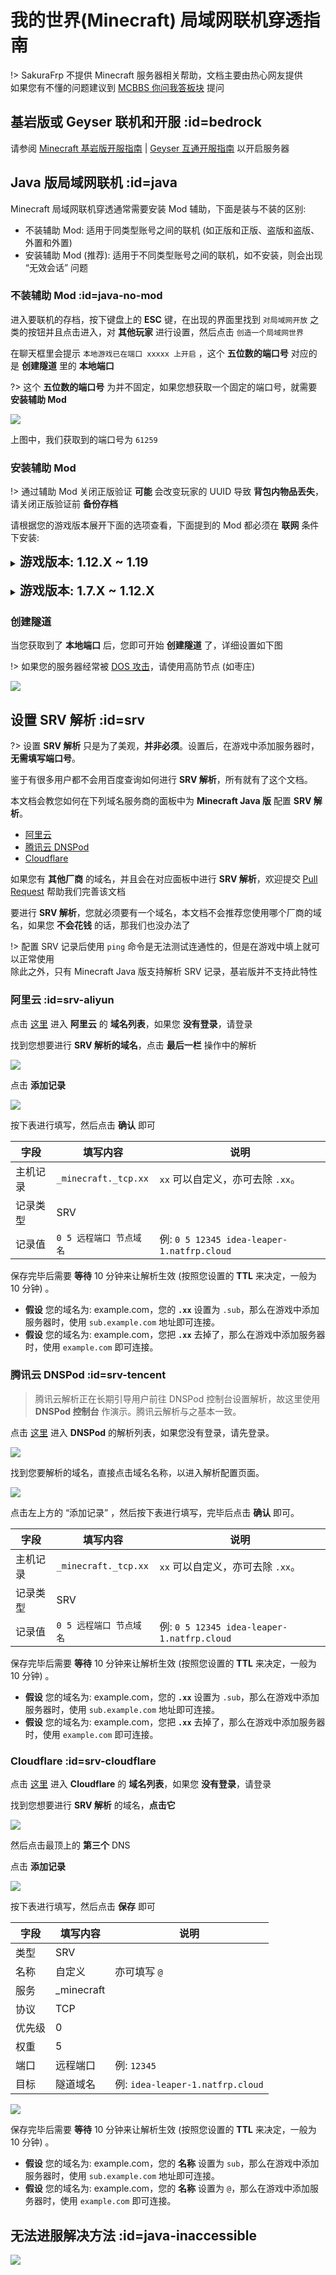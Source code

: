 # 我的世界(Minecraft) 局域网联机穿透指南

!> SakuraFrp 不提供 Minecraft 服务器相关帮助，文档主要由热心网友提供  
如果您有不懂的问题建议到 [MCBBS 你问我答板块](https://www.mcbbs.net/forum-multiqanda-1.html ':target=_blank') 提问

## 基岩版或 Geyser 联机和开服 :id=bedrock

请参阅 [Minecraft 基岩版开服指南](/offtopic/mc-bedrock-server) | [Geyser 互通开服指南](/offtopic/mc-geyser) 以开启服务器

## Java 版局域网联机 :id=java

Minecraft 局域网联机穿透通常需要安装 Mod 辅助，下面是装与不装的区别:

- 不装辅助 Mod: 适用于同类型账号之间的联机 (如正版和正版、盗版和盗版、外置和外置) 
- 安装辅助 Mod (推荐): 适用于不同类型账号之间的联机，如不安装，则会出现 “无效会话” 问题

### 不装辅助 Mod :id=java-no-mod

进入要联机的存档，按下键盘上的 **ESC** 键，在出现的界面里找到 `对局域网开放` 之类的按钮并且点击进入，对 **其他玩家** 进行设置，然后点击 `创造一个局域网世界`

在聊天框里会提示 `本地游戏已在端口 xxxxx 上开启` ，这个 **五位数的端口号** 对应的是 **创建隧道** 里的 **本地端口**

?> 这个 **五位数的端口号** 为并不固定，如果您想获取一个固定的端口号，就需要 **安装辅助 Mod**

![](./_images/mc-1.png)

上图中，我们获取到的端口号为 `61259`

### 安装辅助 Mod

!> 通过辅助 Mod 关闭正版验证 **可能** 会改变玩家的 UUID 导致 **背包内物品丢失**，请关闭正版验证前 **备份存档**

请根据您的游戏版本展开下面的选项查看，下面提到的 Mod 都必须在 **联网** 条件下安装:

<details>
<summary><b style="font-size: 20px">游戏版本: 1.12.X ~ 1.19</b></summary>

!> 1.16.2 版由于 Forge 的原因可能会 **引发崩溃**，端口 **不能冲突**，否则也会崩溃

> 此 Mod 在游戏版本 1.16.5 + 高版本 Java 运行时会[出现问题](https://github.com/rikka0w0/LanServerProperties/issues/15)，如果您需要 1.16.5，请使用 Java 8/11

+ Mod 名称: LanServerProperties  
+ Mod 功能:
  1. 固定端口
  2. 开关正版验证
+ 下载链接: [Github](https://github.com/rikka0w0/LanServerProperties) | [Curseforge](https://www.curseforge.com/minecraft/mc-mods/lan-server-properties/files/all)  
_这两个网站的服务器都位于 **国外**，所以访问/下载的速度 **可能** 会较慢，请耐心等待或自行寻找国内镜像_

#### 使用方法

1. 安装 Mod 并进入游戏，打开您要联机的 **存档**
2. 按下键盘上的 **ESC** 键，在出现的界面里找到 `对局域网开放` 之类的按钮并且点击进入
3. 对 **其他玩家** 进行设置，同时安装此 Mod 后 **设置局域网世界** 界面后会增加下列选项，请按需配置:
   - 在线模式: 开/关  
     `关闭可以让非正版玩家和您联机`
   - 监听端口: 25565  
     `可以固定端口，监听端口对应的就是创建隧道里的本地端口`
4. 点击 `创造一个局域网世界`，在聊天框里会提示 `本地游戏已在端口 xxxxx 上开启`，这个 **五位数的端口号** 就会变成您设置的 **监听端口**

![](./_images/mc-2.png)

</details>
<br>
<details>
<summary><b style="font-size: 20px">游戏版本: 1.7.X ~ 1.12.X</b></summary>

+ Mod 名称: Server.Properties for LAN
+ Mod 功能:
  1. 玩家挂机多久后踢出
  2. 服务器资源包
  3. 固定端口
  4. 最大视距
  5. 是否开启正版验证
  6. 是否生成生物，最大玩家数
  7. 玩家之间是否可以造成伤害
  8. 是否开启白名单
  9. 是否生成村民
  10. 最大建筑高度
  11. Motd设置
+ 下载链接: [MeteorMC](https://meteormc.cn/threads/53/) | [CurseForge](https://www.curseforge.com/minecraft/mc-mods/server-properties-for-lan/files/all)  

#### 使用方法

1. 安装 Mod 并进入游戏，打开您要联机的 **存档** (必须要先打开一次存档才会生成 `server.properties` 文件)
2. 打开 **存档文件夹** 里的 `server.properties` 文件进行编辑，下面有对各个选项的翻译

   ?> **ESC** - **选项** - **资源包** - **打开资源包文件夹**  
   **返回上一级** - **打开saves文件夹** - **找到您要联机的存档的名字并双击进入**  
   里面有一个 `server.properties` 文件，请使用文本编辑器软件打开。  
   建议使用 [Visual Studio Code](https://code.visualstudio.com/) 或者 [Sublime Text 3](http://www.sublimetext.com/) 等专业文字编辑器

   ![](./_images/mc-3.png)
3. 编辑完成后重新打开地图即可刷新配置

   !> `server.properties` 文件编辑完以后下一次使用 **这个存档** 联机就不用再次编辑了  
   如果 **换了个存档** 联机，就需要 **重新编辑** 或者复制之前的配置过来
4. 现在请参考 [不装辅助 Mod](#java-no-mod) 一节开启局域网联机

#### server.properties 配置文件翻译如下: 

```properties
player-idle-timeout=<Int>
# 玩家挂机多久后踢出
# 0为禁止该功能

resource-pack=
# 服务器资源包 (没有请留空) 

port=<Int>
# 端口，对应Frp设置中的本地端口
# 0为随机

max-view-distance=<Int>
# 最大视距
# 0为不限制

online-mode=<Boolean>
# 是否开启正版验证
# "true"(是)为开启, "false"(否)为关闭
# 如果要和非正版玩家，请关闭

spawn-animals=<Boolean>
# 是否生成生物
# "true"(是)为开启, "false"(否)为关闭

pvp=<Boolean>
# 玩家之间是否可以造成伤害
# "true"(是)为开启, "false"(否)为关闭

max-players=<Int>
# 最大玩家数

white-list=<Boolean>
# 是否开启白名单
# "true"(是)为开启, "false"(否)为关闭

spawn-npcs=<Boolean>
# 是否生成村民
# "true"(是)为开启, "false"(否)为关闭

max-build-height=<Int>
# 最大建筑高度
# 不能超过256

resource-pack-sha1=
# 资源包哈希算法 (没有请留空) 

motd=
# Motd设置
# 默认会生成一个，可以自己设置
```

</details>

### 创建隧道

当您获取到了 **本地端口** 后，您即可开始 **创建隧道** 了，详细设置如下图

!> 如果您的服务器经常被 [DOS 攻击](https://zh.wikipedia.org/wiki/拒绝服务攻击)，请使用高防节点 (如枣庄)

![](./_images/mc-5.png)

## 设置 SRV 解析 :id=srv

?> 设置 **SRV 解析** 只是为了美观，**并非必须**。设置后，在游戏中添加服务器时， **无需填写端口号**。

鉴于有很多用户都不会用百度查询如何进行 **SRV 解析**，所有就有了这个文档。

本文档会教您如何在下列域名服务商的面板中为 **Minecraft Java 版** 配置 **SRV 解析**。

+ [阿里云](#srv-aliyun)
+ [腾讯云 DNSPod](#srv-tencent)
+ [Cloudflare](#srv-cloudflare)

如果您有 **其他厂商** 的域名，并且会在对应面板中进行 **SRV 解析**，欢迎提交 [Pull Request](https://github.com/natfrp/wiki/pulls ':target=_blank') 帮助我们完善该文档

要进行 **SRV 解析**，您就必须要有一个域名，本文档不会推荐您使用哪个厂商的域名，如果您 **不会花钱** 的话，那我们也没办法了

!> 配置 SRV 记录后使用 `ping` 命令是无法测试连通性的，但是在游戏中填上就可以正常使用  
除此之外，只有 Minecraft Java 版支持解析 SRV 记录，基岩版并不支持此特性

### 阿里云 :id=srv-aliyun

点击 [这里](https://dc.console.aliyun.com/next/index#/domain/list/all-domain ':target=_blank') 进入 **阿里云** 的 **域名列表**，如果您 **没有登录**，请登录

找到您想要进行 **SRV 解析的域名**，点击 **最后一栏** 操作中的解析

![](./_images/mc-srv-1.png)

点击 **添加记录**

![](./_images/mc-srv-2.png)

按下表进行填写，然后点击 **确认** 即可

| 字段     | 填写内容                | 说明                                       |
| -------- | ----------------------- | ------------------------------------------ |
| 主机记录 | `_minecraft._tcp.xx`    | `xx` 可以自定义，亦可去除 `.xx`。          |
| 记录类型 | SRV                     |                                            |
| 记录值   | `0 5 远程端口 节点域名` | 例: `0 5 12345 idea-leaper-1.natfrp.cloud` |

保存完毕后需要 **等待** 10 分钟来让解析生效 (按照您设置的 **TTL** 来决定，一般为 10 分钟) 。

+ **假设** 您的域名为: example.com，您的 **`.xx`** 设置为 `.sub`，那么在游戏中添加服务器时，使用 `sub.example.com` 地址即可连接。
+ **假设** 您的域名为: example.com，您把 **`.xx`** 去掉了，那么在游戏中添加服务器时，使用 `example.com` 即可连接。

### 腾讯云 DNSPod :id=srv-tencent

> 腾讯云解析正在长期引导用户前往 DNSPod 控制台设置解析，故这里使用 **DNSPod 控制台** 作演示。腾讯云解析与之基本一致。

点击 [这里](https://console.dnspod.cn/dns/list) 进入 **DNSPod** 的解析列表，如果您没有登录，请先登录。

![](_images/mc-srv-tencent-1.png)

找到您要解析的域名，直接点击域名名称，以进入解析配置页面。

![](_images/mc-srv-tencent-2.png)

点击左上方的 “添加记录” ，然后按下表进行填写，完毕后点击 **确认** 即可。

| 字段     | 填写内容                | 说明                                       |
| -------- | ----------------------- | ------------------------------------------ |
| 主机记录 | `_minecraft._tcp.xx`    | `xx` 可以自定义，亦可去除 `.xx`。          |
| 记录类型 | SRV                     |                                            |
| 记录值   | `0 5 远程端口 节点域名` | 例: `0 5 12345 idea-leaper-1.natfrp.cloud` |

保存完毕后需要 **等待** 10 分钟来让解析生效 (按照您设置的 **TTL** 来决定，一般为 10 分钟) 。

+ **假设** 您的域名为: example.com，您的 **`.xx`** 设置为 `.sub`，那么在游戏中添加服务器时，使用 `sub.example.com` 地址即可连接。
+ **假设** 您的域名为: example.com，您把 **`.xx`** 去掉了，那么在游戏中添加服务器时，使用 `example.com` 即可连接。

### Cloudflare :id=srv-cloudflare

点击 [这里](https://dash.cloudflare.com/ ':target=_blank') 进入 **Cloudflare** 的 **域名列表**，如果您 **没有登录**，请登录

找到您想要进行 **SRV 解析** 的域名，**点击它**

![](./_images/mc-srv-4.png)

然后点击最顶上的 **第三个** DNS

点击 **添加记录**

![](./_images/mc-srv-5.png)

按下表进行填写，然后点击 **保存** 即可

| 字段   | 填写内容   | 说明                             |
| ------ | ---------- | -------------------------------- |
| 类型   | SRV        |                                  |
| 名称   | 自定义     | 亦可填写 `@`                     |
| 服务   | _minecraft |                                  |
| 协议   | TCP        |                                  |
| 优先级 | 0          |                                  |
| 权重   | 5          |                                  |
| 端口   | 远程端口   | 例: `12345`                      |
| 目标   | 隧道域名   | 例: `idea-leaper-1.natfrp.cloud` |

![](./_images/mc-srv-6.png)

保存完毕后需要 **等待** 10 分钟来让解析生效 (按照您设置的 **TTL** 来决定，一般为 10 分钟) 。

+ **假设** 您的域名为: example.com，您的 **名称** 设置为 `sub`，那么在游戏中添加服务器时，使用 `sub.example.com` 地址即可连接。
+ **假设** 您的域名为: example.com，您的 **名称** 设置为 `@`，那么在游戏中添加服务器时，使用 `example.com` 即可连接。

## 无法进服解决方法 :id=java-inaccessible

![](./_images/mc-javaia-1.png)
